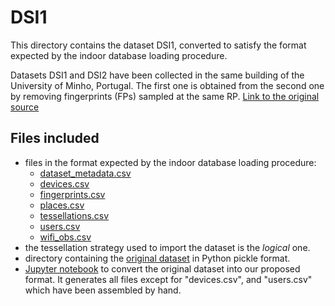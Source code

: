 # DSI1

This directory contains the dataset DSI1, converted to satisfy the format expected by the indoor database loading procedure.

Datasets DSI1 and DSI2 have been collected in the same building of the University of Minho, Portugal. The first one is obtained from the second one by removing fingerprints (FPs) sampled at the same RP. [Link to the original source](https://zenodo.org/record/3778646#.YnPqGNpByUk)


## Files included

* files in the format expected by the indoor database loading procedure:
  * [dataset_metadata.csv](https://github.com/dslab-uniud/Database-indoor/blob/main/Datasets/converted_datasets/DSI1/dataset_metadata.csv)
  * [devices.csv](https://github.com/dslab-uniud/Database-indoor/blob/main/Datasets/converted_datasets/DSI1/devices.csv)
  * [fingerprints.csv](https://github.com/dslab-uniud/Database-indoor/blob/main/Datasets/converted_datasets/DSI1/fingerprints.csv)
  * [places.csv](https://github.com/dslab-uniud/Database-indoor/blob/main/Datasets/converted_datasets/DSI1/places.csv)
  * [tessellations.csv](https://github.com/dslab-uniud/Database-indoor/blob/main/Datasets/converted_datasets/DSI1/tessellations.csv)
  * [users.csv](https://github.com/dslab-uniud/Database-indoor/blob/main/Datasets/converted_datasets/DSI1/users.csv)
  * [wifi_obs.csv](https://github.com/dslab-uniud/Database-indoor/blob/main/Datasets/converted_datasets/DSI1/wifi_obs.csv)
* the tessellation strategy used to import the dataset is the _logical_ one.
* directory containing the [original dataset](https://github.com/dslab-uniud/Database-indoor/blob/main/Datasets/raw_datasets/DSI/DSI1/) in Python pickle format.
* [Jupyter notebook](https://github.com/dslab-uniud/Database-indoor/blob/main/Datasets/dsi_convert.ipynb) to convert the original dataset into our proposed format. It generates all files except for "devices.csv", and "users.csv" which have been assembled by hand.
